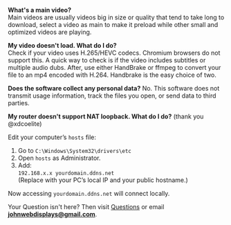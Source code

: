 **What's a main video?**  
Main videos are usually videos big in size or quality that tend to take long to download, select a video as main to make it preload while other small and optimized videos are playing.

**My video doesn't load. What do I do?**  
Check if your video uses H.265/HEVC codecs. Chromium browsers do not support this. A quick way to check is if the video includes subtitles or multiple audio dubs.
After, use either HandBrake or ffmpeg to convert your file to an mp4 encoded with H.264. Handbrake is the easy choice of two.

**Does the software collect any personal data?**
No. This software does not transmit usage information, track the files you open, or send data to third parties. 

**My router doesn't support NAT loopback. What do I do?**  (thank you @xdcoelite)

Edit your computer’s `hosts` file:  
1. Go to `C:\Windows\System32\drivers\etc`  
2. Open `hosts` as Administrator.  
3. Add:  
   `192.168.x.x yourdomain.ddns.net`  
   (Replace with your PC’s local IP and your public hostname.)  

Now accessing `yourdomain.ddns.net` will connect locally.

Your Question isn't here? Then visit [Questions](https://github.com/Lakunake/Minecraft-WebDisplays-Video-Player/discussions/2) or email **johnwebdisplays@gmail.com**.
